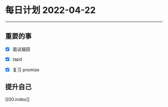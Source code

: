 #  每日计划 2022-04-22
---
## 重要的事
- [x]  面试福田
- [x]  tapd
- [x]  复习 promise



## 提升自己




[[00.index]]








